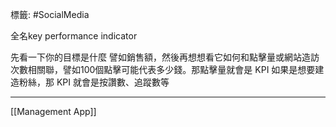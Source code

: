 標籤: #SocialMedia 

全名key performance indicator

先看一下你的目標是什麼
譬如銷售額，然後再想想看它如何和點擊量或網站造訪次數相關聯，譬如100個點擊可能代表多少錢。那點擊量就會是 KPI
如果是想要建造粉絲，那 KPI 就會是按讚數、追蹤數等

---

[[Management App]]
